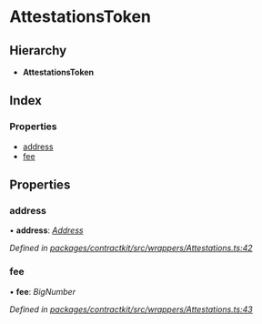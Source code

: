 # AttestationsToken

## Hierarchy

* **AttestationsToken**

## Index

### Properties

* [address]()
* [fee]()

## Properties

### address

• **address**: [_Address_](_base_.md#address)

_Defined in_ [_packages/contractkit/src/wrappers/Attestations.ts:42_](https://github.com/celo-org/celo-monorepo/blob/master/packages/contractkit/src/wrappers/Attestations.ts#L42)

### fee

• **fee**: _BigNumber_

_Defined in_ [_packages/contractkit/src/wrappers/Attestations.ts:43_](https://github.com/celo-org/celo-monorepo/blob/master/packages/contractkit/src/wrappers/Attestations.ts#L43)

